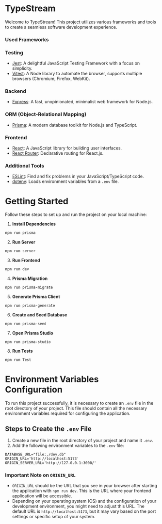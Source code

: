 # TypeStream

Welcome to TypeStream! This project utilizes various frameworks and tools to create a seamless software development experience.

### Used Frameworks

### Testing

- [Jest](https://jestjs.io/): A delightful JavaScript Testing Framework with a focus on simplicity.
- [Vitest](https://vitest.dev/): A Node library to automate the browser, supports multiple browsers (Chromium, Firefox, WebKit).

### Backend

- [Express](https://expressjs.com/): A fast, unopinionated, minimalist web framework for Node.js.

### ORM (Object-Relational Mapping)

- [Prisma](https://www.prisma.io/): A modern database toolkit for Node.js and TypeScript.

### Frontend

- [React](https://reactjs.org/): A JavaScript library for building user interfaces.
- [React Router](https://reactrouter.com/): Declarative routing for React.js.

### Additional Tools

- [ESLint](https://eslint.org/): Find and fix problems in your JavaScript/TypeScript code.
- [dotenv](https://www.npmjs.com/package/dotenv): Loads environment variables from a `.env` file.

# Getting Started

Follow these steps to set up and run the project on your local machine:

1. **Install Dependencies**

```bash
npm run prisma
```

2. **Run Server**

```bash
npm run server
```

3. **Run Frontend**

```bash
npm run dev
```

4. **Prisma Migration**

```bash
npm run prisma-migrate
```

5. **Generate Prisma Client**

```bash
npm run prisma-generate
```

6. **Create and Seed Database**

```bash
npm run prisma-seed
```

7. **Open Prisma Studio**

```bash
npm run prisma-studio
```

8. **Run Tests**

```bash
npm run Test
```

# Environment Variables Configuration

To run this project successfully, it is necessary to create an `.env` file in the root directory of your project. This file should contain all the necessary environment variables required for configuring the application.

## Steps to Create the `.env` File

1. Create a new file in the root directory of your project and name it `.env`.
2. Add the following environment variables to the `.env` file:

```env
DATABASE_URL="file:./dev.db"
ORIGIN_URL='http://localhost:5173' 
ORIGIN_SERVER_URL='http://127.0.0.1:3000/'
```

### Important Note on `ORIGIN_URL`

- `ORIGIN_URL` should be the URL that you see in your browser after starting the application with `npm run dev`. This is the URL where your frontend application will be accessible.
- Depending on your operating system (OS) and the configuration of your development environment, you might need to adjust this URL. The default URL is `http://localhost:5173`, but it may vary based on the port settings or specific setup of your system.
